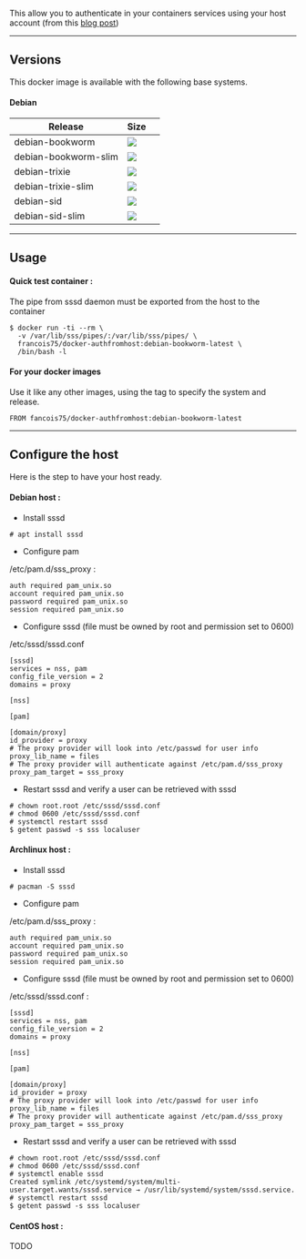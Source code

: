 
This allow you to authenticate in your containers services using your host account (from this [blog post](https://jhrozek.wordpress.com/2015/03/31/authenticating-a-docker-container-against-hosts-unix-accounts/))

----

## Versions

This docker image is available with the following base systems.

#### Debian

|Release|Size||
|---|---|---|
|debian-bookworm      | ![](https://img.shields.io/docker/image-size/francois75/docker-authfromhost/debian-bookworm-latest.svg?style=for-the-badge) |
|debian-bookworm-slim | ![](https://img.shields.io/docker/image-size/francois75/docker-authfromhost/debian-bookworm-slim-latest.svg?style=for-the-badge) |
|debian-trixie        | ![](https://img.shields.io/docker/image-size/francois75/docker-authfromhost/debian-trixie-latest.svg?style=for-the-badge) |
|debian-trixie-slim   | ![](https://img.shields.io/docker/image-size/francois75/docker-authfromhost/debian-trixie-slim-latest.svg?style=for-the-badge) |
|debian-sid           | ![](https://img.shields.io/docker/image-size/francois75/docker-authfromhost/debian-sid-latest.svg?style=for-the-badge) |
|debian-sid-slim      | ![](https://img.shields.io/docker/image-size/francois75/docker-authfromhost/debian-sid-slim-latest.svg?style=for-the-badge) |

----
## Usage

#### Quick test container :

The pipe from sssd daemon must be exported from the host to the container

```
$ docker run -ti --rm \
  -v /var/lib/sss/pipes/:/var/lib/sss/pipes/ \
  francois75/docker-authfromhost:debian-bookworm-latest \
  /bin/bash -l
```

#### For your docker images

Use it like any other images, using the tag to specify the system and release.

```
FROM fancois75/docker-authfromhost:debian-bookworm-latest
```

----
## Configure the host

Here is the step to have your host ready.

#### Debian host :

* Install sssd

```
# apt install sssd
```

* Configure pam

/etc/pam.d/sss_proxy :

```
auth required pam_unix.so
account required pam_unix.so
password required pam_unix.so
session required pam_unix.so
```

* Configure sssd (file must be owned by root and permission set to 0600)

/etc/sssd/sssd.conf

```
[sssd]
services = nss, pam
config_file_version = 2
domains = proxy

[nss]

[pam]

[domain/proxy]
id_provider = proxy
# The proxy provider will look into /etc/passwd for user info
proxy_lib_name = files
# The proxy provider will authenticate against /etc/pam.d/sss_proxy
proxy_pam_target = sss_proxy
```

* Restart sssd and verify a user can be retrieved with sssd

```
# chown root.root /etc/sssd/sssd.conf
# chmod 0600 /etc/sssd/sssd.conf
# systemctl restart sssd
$ getent passwd -s sss localuser
```

#### Archlinux host :

* Install sssd

```
# pacman -S sssd
```

* Configure pam

/etc/pam.d/sss_proxy :

```
auth required pam_unix.so
account required pam_unix.so
password required pam_unix.so
session required pam_unix.so
```

* Configure sssd (file must be owned by root and permission set to 0600)

/etc/sssd/sssd.conf :

```
[sssd]
services = nss, pam
config_file_version = 2
domains = proxy

[nss]

[pam]

[domain/proxy]
id_provider = proxy
# The proxy provider will look into /etc/passwd for user info
proxy_lib_name = files
# The proxy provider will authenticate against /etc/pam.d/sss_proxy
proxy_pam_target = sss_proxy
```

* Restart sssd and verify a user can be retrieved with sssd

```
# chown root.root /etc/sssd/sssd.conf
# chmod 0600 /etc/sssd/sssd.conf
# systemctl enable sssd
Created symlink /etc/systemd/system/multi-user.target.wants/sssd.service → /usr/lib/systemd/system/sssd.service.
# systemctl restart sssd
$ getent passwd -s sss localuser
```

#### CentOS host :

TODO

